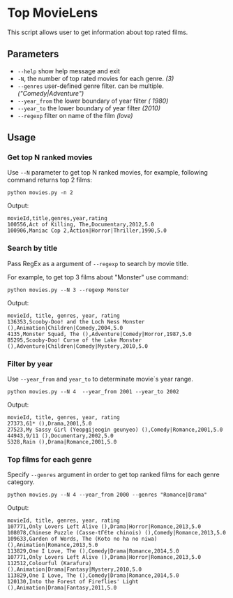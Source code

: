 # Top MovieLens


This script allows user to get information about top rated films.



## Parameters

*  `--help` show help message and exit
*  `-N`,  the number of top rated movies for each genre. *(3)*
*   `--genres` user-defined genre filter. can be multiple. *("Comedy|Adventure")*
*   `--year_from` the lower boundary of year filter *( 1980)*
*   `--year_to` the lower boundary of year filter *(2010)*
*   `--regexp` filter on name of the film *(love)*
 
## Usage

### Get top N ranked movies

Use `--N` parameter to get top N ranked movies, for example, following command returns top 2 films:
```
python movies.py -n 2
```
Output:
```
movieId,title,genres,year,rating
100556,Act of Killing, The,Documentary,2012,5.0
100906,Maniac Cop 2,Action|Horror|Thriller,1990,5.0
```

###  Search by title
Pass RegEx as a argument of `--regexp` to search by movie title.

For example, to get  top 3 films about "Monster" use command:
```
python movies.py --N 3 --regexp Monster
```
Output:

```
movieId, title, genres, year, rating
136353,Scooby-Doo! and the Loch Ness Monster (),Animation|Children|Comedy,2004,5.0
4135,Monster Squad, The (),Adventure|Comedy|Horror,1987,5.0
85295,Scooby-Doo! Curse of the Lake Monster (),Adventure|Children|Comedy|Mystery,2010,5.0

```

### Filter by year
Use `--year_from` and `year_to` to determinate movie\`s year range.

```
python movies.py --N 4  --year_from 2001 --year_to 2002
```
Output:
```
movieId, title, genres, year, rating
27373,61* (),Drama,2001,5.0
27523,My Sassy Girl (Yeopgijeogin geunyeo) (),Comedy|Romance,2001,5.0
44943,9/11 (),Documentary,2002,5.0
5328,Rain (),Drama|Romance,2001,5.0
```

###  Top films for each genre
Specify `--genres` argument in order to get top ranked films for each genre category.

```
python movies.py --N 4 --year_from 2000 --genres "Romance|Drama"
```
Output:
```
movieId, title, genres, year, rating
107771,Only Lovers Left Alive (),Drama|Horror|Romance,2013,5.0
108078,Chinese Puzzle (Casse-tГЄte chinois) (),Comedy|Romance,2013,5.0
109633,Garden of Words, The (Koto no ha no niwa) (),Animation|Romance,2013,5.0
113829,One I Love, The (),Comedy|Drama|Romance,2014,5.0
107771,Only Lovers Left Alive (),Drama|Horror|Romance,2013,5.0
112512,Colourful (Karafuru) (),Animation|Drama|Fantasy|Mystery,2010,5.0
113829,One I Love, The (),Comedy|Drama|Romance,2014,5.0
120130,Into the Forest of Fireflies' Light (),Animation|Drama|Fantasy,2011,5.0
```
